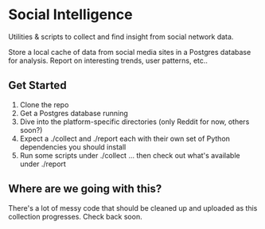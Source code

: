 # Social Intelligence

Utilities & scripts to collect and find insight from social network data.

Store a local cache of data from social media sites in a Postgres database for
analysis. Report on interesting trends, user patterns, etc..

## Get Started

1. Clone the repo
2. Get a Postgres database running
3. Dive into the platform-specific directories (only Reddit for now, others soon?)
4. Expect a ./collect and ./report each with their own set of Python dependencies you should install
5. Run some scripts under ./collect ... then check out what's available under ./report

## Where are we going with this?

There's a lot of messy code that should be cleaned up and uploaded as this
collection progresses. Check back soon.
